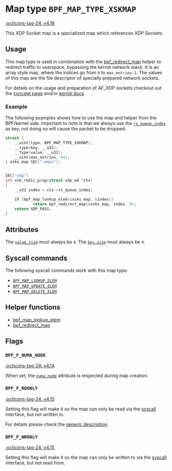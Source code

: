 # Map type `BPF_MAP_TYPE_XSKMAP`

<!-- [FEATURE_TAG](BPF_MAP_TYPE_XSKMAP) -->
[:octicons-tag-24: v4.18](https://github.com/torvalds/linux/commit/fbfc504a24f53f7ebe128ab55cb5dba634f4ece8)
<!-- [/FEATURE_TAG] -->

This XDP Socket map is a specialized map which references XDP Sockets.

## Usage

This map type is used in combination with the [bpf_redirect_map](../helper-function/bpf_redirect_map.md) helper to redirect traffic to userspace, bypassing the kernel network stack. It is an array style map, where the indices go from `0` to `max_entries-1`. The values of this map are the file descriptor of specially prepared network sockets.

For details on the usage and preparation of AF_XDP sockets checkout out the [concept page](../concepts/af_xdp.md) and/or [kernel docs](https://www.kernel.org/doc/html/latest/networking/af_xdp.html).

### Example

The following examples shows how to use the map and helper from the BPF/kernel side. Important to note is that we always use the [`rx_queue_index`](../program-type/BPF_PROG_TYPE_XDP.md#rx_queue_index) as key, not doing so will cause the packet to be dropped.

```c
struct {
    __uint(type, BPF_MAP_TYPE_XSKMAP);
    __type(key, __u32);
    __type(value, __u32);
    __uint(max_entries, 64);
} xsks_map SEC(".maps");


SEC("xdp")
int xsk_redir_prog(struct xdp_md *ctx)
{
    __u32 index = ctx->rx_queue_index;

    if (bpf_map_lookup_elem(&xsks_map, &index))
            return bpf_redirect_map(&xsks_map, index, 0);
    return XDP_PASS;
}
```

## Attributes

The [`value_size`](../syscall/BPF_MAP_CREATE.md#value_size) must always be `4`. The [`key_size`](../syscall/BPF_MAP_CREATE.md#key_size) must always be `4`.

<!-- TODO link to generic page for attributes which are the same for every map type -->

## Syscall commands

The following syscall commands work with this map type:

* [`BPF_MAP_LOOKUP_ELEM`](../syscall/BPF_MAP_LOOKUP_ELEM.md)
* [`BPF_MAP_UPDATE_ELEM`](../syscall/BPF_MAP_UPDATE_ELEM.md)
* [`BPF_MAP_DELETE_ELEM`](../syscall/BPF_MAP_DELETE_ELEM.md)

## Helper functions

<!-- DO NOT EDIT MANUALLY -->
<!-- [MAP_HELPER_FUNC_REF] -->
 * [bpf_map_lookup_elem](../helper-function/bpf_map_lookup_elem.md)
 * [bpf_redirect_map](../helper-function/bpf_redirect_map.md)
<!-- [/MAP_HELPER_FUNC_REF] -->

## Flags

### `BPF_F_NUMA_NODE`

[:octicons-tag-24: v4.14](https://github.com/torvalds/linux/commit/96eabe7a40aa17e613cf3db2c742ee8b1fc764d0)

When set, the [`numa_node`](../syscall/BPF_MAP_CREATE.md#numa_node) attribute is respected during map creation.

### `BPF_F_RDONLY`

[:octicons-tag-24: v4.15](https://github.com/torvalds/linux/commit/6e71b04a82248ccf13a94b85cbc674a9fefe53f5)

Setting this flag will make it so the map can only be read via the [syscall](../syscall/index.md) interface, but not written to.

For details please check the [generic description](../syscall/BPF_MAP_CREATE.md#bpf_f_rdonly).

### `BPF_F_WRONLY`

[:octicons-tag-24: v4.15](https://github.com/torvalds/linux/commit/6e71b04a82248ccf13a94b85cbc674a9fefe53f5)

Setting this flag will make it so the map can only be written to via the [syscall](../syscall/index.md) interface, but not read from.
